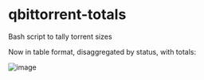 # qbittorrent-totals
Bash script to tally torrent sizes

Now in table format, disaggregated by status, with totals:

![image](https://github.com/user-attachments/assets/15bfb90a-297c-45d0-b8c7-3e707ce357fe)

